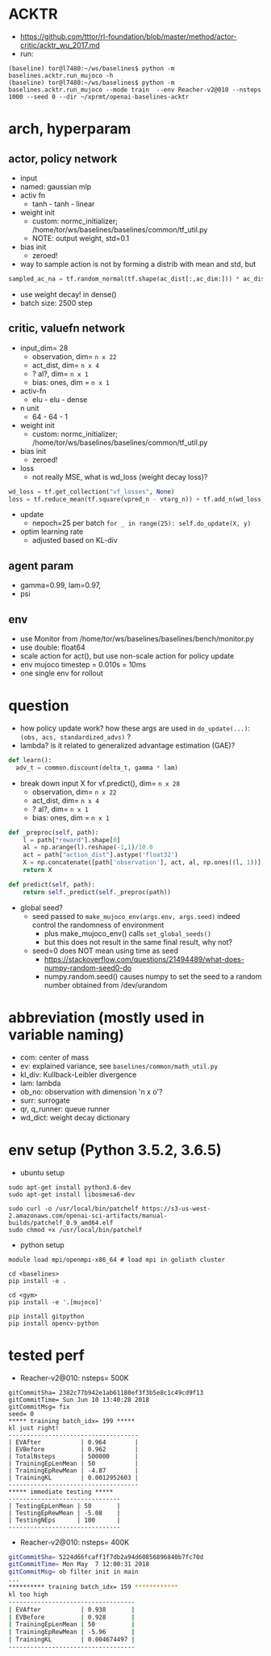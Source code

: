 # ACKTR

* https://github.com/tttor/rl-foundation/blob/master/method/actor-critic/acktr_wu_2017.md
* run:
```
(baseline) tor@l7480:~/ws/baselines$ python -m baselines.acktr.run_mujoco -h
(baseline) tor@l7480:~/ws/baselines$ python -m baselines.acktr.run_mujoco --mode train  --env Reacher-v2@010 --nsteps 1000 --seed 0 --dir ~/xprmt/openai-baselines-acktr
```

# arch, hyperparam
## actor, policy network
* input
* named: gaussian mlp
* activ fn
  * tanh - tanh - linear
* weight init
  * custom: normc_initializer;
    /home/tor/ws/baselines/baselines/common/tf_util.py
  * NOTE: output weight, std=0.1
* bias init
  * zeroed!
* way to sample action is not by forming a distrib with mean and std, but
```py
sampled_ac_na = tf.random_normal(tf.shape(ac_dist[:,ac_dim:])) * ac_dist[:,ac_dim:] + ac_dist[:,:ac_dim] # This is the sampled action we'll perform.
```
* use weight decay! in dense()
* batch size: 2500 step

## critic, valuefn network
* input_dim= 28
  * observation, dim= `n x 22`
  * act_dist, dim= `n x 4`
  * ? al?, dim= `n x 1`
  * bias: ones, dim = `n x 1`
* activ-fn
  * elu - elu - dense
* n unit
  * 64 - 64 - 1
* weight init
  * custom: normc_initializer;
    /home/tor/ws/baselines/baselines/common/tf_util.py
* bias init
  * zeroed!
* loss
  * not really MSE, what is wd_loss (weight decay loss)?
```py
wd_loss = tf.get_collection("vf_losses", None)
loss = tf.reduce_mean(tf.square(vpred_n - vtarg_n)) + tf.add_n(wd_loss)
```
* update
  * nepoch=25 per batch
  `for _ in range(25): self.do_update(X, y)`
* optim learning rate
  * adjusted based on KL-div

## agent param
* gamma=0.99, lam=0.97,
* psi

## env
* use Monitor from /home/tor/ws/baselines/baselines/bench/monitor.py
* use double: float64
* scale action for act(), but use non-scale action for policy update
* env mujoco timestep = 0.010s = 10ms
* one single env for rollout

# question
* how policy update work?
  how these args are used in `do_update(...)`:
  `(obs, acs, standardized_advs)` ?
* lambda? is it related to generalized advantage estimation (GAE)?
```py
def learn():
  adv_t = common.discount(delta_t, gamma * lam)
```
* break down input X for vf.predict(), dim= `n x 28`
  * observation, dim= `n x 22`
  * act_dist, dim= `n x 4`
  * ? al?, dim= `n x 1`
  * bias: ones, dim = `n x 1`
```py
def _preproc(self, path):
    l = path["reward"].shape[0]
    al = np.arange(l).reshape(-1,1)/10.0
    act = path["action_dist"].astype('float32')
    X = np.concatenate([path['observation'], act, al, np.ones((l, 1))], axis=1)
    return X

def predict(self, path):
    return self._predict(self._preproc(path))
```
* global seed?
  * seed passed to `make_mujoco_env(args.env, args.seed)`
    indeed control the randomness of environment
    * plus make_mujoco_env() calls `set_global_seeds()`
    * but this does not result in the same final result, why not?
  * seed=0 does NOT mean using time as seed
    * https://stackoverflow.com/questions/21494489/what-does-numpy-random-seed0-do
    * numpy.random.seed() causes numpy to set the seed to a random number obtained from /dev/urandom

# abbreviation (mostly used in variable naming)
* com: center of mass
* ev: explained variance, see `baselines/common/math_util.py`
* kl_div: Kullback-Leibler divergence
* lam: lambda
* ob_no: observation with dimension 'n x o'?
* surr: surrogate
* qr, q_runner: queue runner
* wd_dict: weight decay dictionary

# env setup (Python 3.5.2, 3.6.5)
* ubuntu setup
```
sudo apt-get install python3.6-dev
sudo apt-get install libosmesa6-dev

sudo curl -o /usr/local/bin/patchelf https://s3-us-west-2.amazonaws.com/openai-sci-artifacts/manual-builds/patchelf_0.9_amd64.elf
sudo chmod +x /usr/local/bin/patchelf
```

* python setup
```
module load mpi/openmpi-x86_64 # load mpi in goliath cluster

cd <baselines>
pip install -e .

cd <gym>
pip install -e '.[mujoco]'

pip install gitpython
pip install opencv-python
```

# tested perf
* Reacher-v2@010: nsteps= 500K
```
gitCommitSha= 2382c77b942e1ab61180ef3f3b5e8c1c49cd9f13
gitCommitTime= Sun Jun 10 13:40:28 2018
gitCommitMsg= fix
seed= 0
***** training batch_idx= 199 *****
kl just right!
------------------------------------
| EVAfter           | 0.964        |
| EVBefore          | 0.962        |
| TotalNsteps       | 500000       |
| TrainingEpLenMean | 50           |
| TrainingEpRewMean | -4.87        |
| TrainingKL        | 0.0012952603 |
------------------------------------
***** immediate testing *****
-------------------------------
| TestingEpLenMean | 50       |
| TestingEpRewMean | -5.08    |
| TestingNEps      | 100      |
-------------------------------
```

* Reacher-v2@010: nsteps= 400K
```sh
gitCommitSha= 5224d66fcaff1f7db2a94d60856896840b7fc70d
gitCommitTime= Mon May  7 12:00:31 2018
gitCommitMsg= ob filter init in main
...
********** training batch_idx= 159 ************
kl too high
-----------------------------------
| EVAfter           | 0.938       |
| EVBefore          | 0.928       |
| TrainingEpLenMean | 50          |
| TrainingEpRewMean | -5.96       |
| TrainingKL        | 0.004674497 |
-----------------------------------

```
